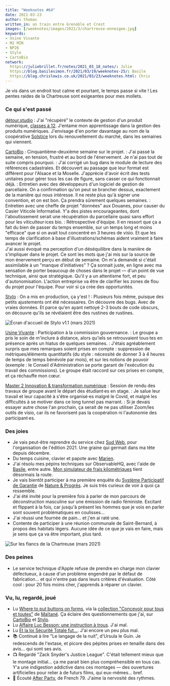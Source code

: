 ```yaml
---
title: "Weeknotes #64"
date: 2021-03-23
author: thomas
written_in: un train entre Grenoble et Crest
images: [/weeknotes/images/2021/3/chartreuse-enneigee.jpg]
keywords:
- Usine Vivante
- M2 MIN
- NP26
- Stylo
- CartoBio
network:
  https://juliebrillet.fr/notes/2021_03_18_notes/: Julie
  https://blog.basilesimon.fr/2021/03/19/weeknotes-25/: Basile
  https://blog.chrislowis.co.uk/2021/03/23/weeknotes.html: Chris
---
```


Je vis dans un endroit tout calme et pourtant, le temps passe si vite ! Les pentes raides de la Chartreuse sont exigeantes pour mes mollets.

<!--more-->

### Ce qui s'est passé

[détour.studio]
: J'ai "récupéré" le contexte de gestion d'un produit numérique, [classes à 12](https://beta.gouv.fr/startups/classes12.html). J'entame mon apprentissage dans la gestion des produits numériques. J'envisage d'en porter davantage au nom de la coopérative [Solstice] lors du renouvellement du marché, dans les semaines qui viennent.

[CartoBio]
: Cinquantième-deuxième semaine sur le projet.
: J'ai passé la semaine, en tension, frustré et au bord de l'énervement. Je n'ai pas tout de suite compris pourquoi.
: J'ai corrigé un bug dans le module de lecture des références cadastrales. Et découvert au passage que leur format est différent pour l'Alsace et la Moselle. J'apprécie d'avoir écrit des tests unitaires pour gérer tous les cas de figure, sans casser ce qui fonctionnait déjà.
: Entretien avec des développeurs d'un logiciel de gestion de parcellaire. On a confirmation qu'on peut se brancher dessus, exactement de la manière qui nous intéresse. Il ne reste plus qu'à signer une convention, et on est bon. Ça prendra sûrement quelques semaines.
: Entretien avec une cheffe de projet "données" aux Douanes, pour causer du Casier Viticole Informatisé. Y'a des pistes encourageantes, dont l'aboutissement serait une récupération du parcellaire quasi sans effort pour les viticulteur·ices bio.
: Rétrospective d'équipe. Il en ressort que ça a fait du bien de passer du temps ensemble, sur un temps long et moins "efficace" que si on avait tout concentré en 3 heures de visio. Et que les temps de clarification à base d'illustrations/schémas aident vraiment à faire avancer le projet.<br>
J'ai aussi évoqué ma perception d'un déséquilibre dans la manière de s'impliquer dans le projet. Ce sont les mots que j'ai mis sur la source de mon énervement perçu en début de semaine. On m'a demandé si c'était assimilable à un "manque d'initiatives" ? Ça sonnait juste, en ligne avec ma sensation de porter beaucoup de choses dans le projet — d'un point de vue technique, ainsi que stratégique. Qu'il y a un attentisme fort, et peu d'autonomisation. L'action entreprise va être de clarifier les zones de flou du projet pour l'équipe. Pour voir si ça crée des opportunités.

[Stylo]
: On a mis en production, ça y'est !
: Plusieurs fois même, puisque des petits ajustements ont été nécessaires. On découvre des bugs. Avec de vraies données. Et parce qu'en ayant nettoyé 2-3 bouts de code obscurs, on découvre qu'ils se révélaient être des rustines de rustines.

![](/weeknotes/images/2021/3/stylo-1.1.png "Écran d'accueil de Stylo v1.1 (mars 2021)")

[Usine Vivante]
: Participation à la commission gouvernance.
: Le groupe a pris le soin de m'inclure à distance, alors qu'iels se retrouvaient tous·tes en présence après un hiatus de quelques semaines.
: J'étais agréablement surpris que mes remarques soient prises en compte : suppression de métriques/éléments quantitatifs (du style : nécessité de donner 3 à 4 heures de temps de temps bénévole par mois), et sur les notions de pouvoir (exemple : le Conseil d'Administration se porte garant de l'exécution du travail des commissions). Le groupe était raccord sur ces prises en compte, et ça réchauffe mon cœur.

[Master 2 Innovation & transformation numérique]
: Session de rendu des travaux de groupe avant le départ des étudiant·es en stage.
: Je salue leur travail et leur capacité à s'être organisé·es malgré le Covid, et malgré les difficultés à se motiver dans ce long tunnel pas marrant.
: Si je devais essayer autre chose l'an prochain, ça serait de ne pas utiliser Zoom/les outils de visio, car ils ne favorisent pas la coopération ni l'autonomie des participant·es.


### Des joies

- Je vais peut-être reprendre du service chez [Sud Web](https://sudweb.fr), pour l'organisation de l'édition 2021. Une graine qui germait dans ma tête depuis décembre.
- Du temps cuisine, clavier et papote avec [Marien](https://marienfressinaud.fr).
- J'ai résolu mes pépins techniques sur ObservableHQ, avec l'aide de [Basile], entre autre. [Mon simulateur de frais kilométriques](https://observablehq.com/@thom4/frais-kilometriques-autopartage) tient désormais la route.
- Je vais bientôt participer à ma première enquête du [Système Participatif de Garantie](https://fr.wikipedia.org/wiki/Syst%C3%A8me_participatif_de_garantie) de [Nature & Progrès](https://fr.wikipedia.org/wiki/Syst%C3%A8me_participatif_de_garantie). Je suis très curieux de voir à quoi ça ressemble.
- J'ai été invité pour la première fois à parler de mon parcours de déconstruction masculine sur une émission de radio féministe. Excitant et flippant à la fois, car jusqu'à présent les hommes que je vois en parler sont souvent problématiques en coulisses…
- J'ai réussi une fournée de pain… et j'en ai raté une.
- Contente de participer à une réunion communale de Saint-Bernard, à propos des habitats légers. Aucune idée de ce que je vais en faire, mais je sens que ça va être important, plus tard.

![](/weeknotes/images/2021/3/chartreuse-enneigee.jpg "Sur les flancs de la Chartreuse (mars 2021)")

### Des peines

- Le service technique d'Apple refuse de prendre en charge mon clavier défectueux, à cause d'un problème engendré par le défaut de fabrication… et qui n'entre pas dans leurs critères d'évaluation. Côté cool : pour 20 fois moins cher, j'apprends à réparer un clavier.

### Vu, lu, regardé, joué

- Lu [Where to put buttons on forms](https://adamsilver.io/blog/where-to-put-buttons-on-forms/), via la [collection "Concevoir pour tous et toutes"](https://app.flus.fr/collections/1683651441978698715) de [Maïtané]. Ça éclaire des questionnements que j'ai, sur [CartoBio] et [Stylo].
- Lu [Affaire Luc Besson: une instruction à trous](https://www.mediapart.fr/journal/france/170321/affaire-luc-besson-une-instruction-trous). J'ai mal.
- Lu [Et la loi Sécurité Totale fut...](https://blogs.mediapart.fr/david-dufresne/blog/190321/et-la-loi-securite-totale-fut). J'ai encore un peu plus mal.
- 📚 Continué à lire "Le langage de la nuit", d'Ursula le Guin. Je redescends de l'extase, et picore des pépites prises en tenaille dans des avis… qui sont ses avis.
- 📺 Regardé "Zack Snyder's Justice League". C'était tellement mieux que le montage initial… ça me parait bien plus compréhensible en tous cas. Y'a une indigestion addictive dans ces montages — des ouvertures artificielles pour relier à de futurs films, qui eux-mêmes… bref.
- 🎵 Écouté [After Party](https://www.youtube.com/watch?v=jKW4s02ib7), de French 79. J'aime la nervosité des rythmes.

[détour.studio]: /
[Solstice]: https://solstice.coop/
[Stylo]: https://github.com/EcrituresNumeriques/stylo
[CartoBio]: https://cartobio.org/
[Usine Vivante]: https://www.usinevivante.org
[La Zone]: http://la.zone
[YesWiki]: https://yeswiki.net
[DataGalaxy]: https://www.datagalaxy.com/
[Master 2 Innovation & transformation numérique]: https://www.sciencespo.fr/ecole-management-innovation/fr/formations/innovation-transformation-numerique.html

[Noémie]: https://noemiegirard.co
[Guillaume]: https://www.yuzutech.fr/
[Antoine]: https://www.quaternum.net/
[Yannick]: https://elsif.fr/
[Basile]: https://basilesimon.fr/
[Maïtané]: https://maiwann.net/
[Laurent]: https://cocotier.xyz/
